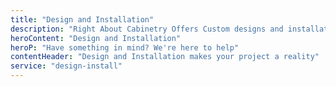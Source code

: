 ```yaml
---
title: "Design and Installation"
description: "Right About Cabinetry Offers Custom designs and installation. Take a look at our portfolio of custom designed items"
heroContent: "Design and Installation"
heroP: "Have something in mind? We're here to help"
contentHeader: "Design and Installation makes your project a reality"
service: "design-install"
---
```

